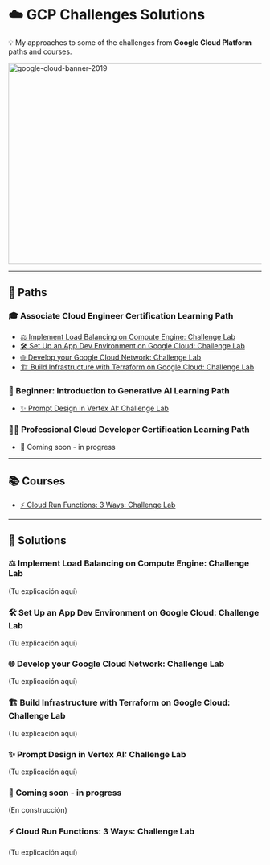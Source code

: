 # ☁️ GCP Challenges Solutions
💡 My approaches to some of the challenges from **Google Cloud Platform** paths and courses.

<img width="800" height="400" alt="google-cloud-banner-2019" src="https://github.com/user-attachments/assets/42a4a53c-3c08-4d80-a034-823dd60b2d1c" />

---

## 📌 Paths

### 🎓 Associate Cloud Engineer Certification Learning Path
- [⚖️ Implement Load Balancing on Compute Engine: Challenge Lab](#implement-load-balancing-on-compute-engine-challenge-lab)
- [🛠️ Set Up an App Dev Environment on Google Cloud: Challenge Lab](#set-up-an-app-dev-environment-on-google-cloud-challenge-lab)
- [🌐 Develop your Google Cloud Network: Challenge Lab](#develop-your-google-cloud-network-challenge-lab)
- [🏗️ Build Infrastructure with Terraform on Google Cloud: Challenge Lab](#build-infrastructure-with-terraform-on-google-cloud-challenge-lab)

### 🤖 Beginner: Introduction to Generative AI Learning Path
- [✨ Prompt Design in Vertex AI: Challenge Lab](#prompt-design-in-vertex-ai-challenge-lab)

### 👨‍💻 Professional Cloud Developer Certification Learning Path
- 🚧 Coming soon - in progress

---

## 📚 Courses
- [⚡ Cloud Run Functions: 3 Ways: Challenge Lab](#cloud-run-functions-3-ways-challenge-lab)

---

## 📝 Solutions

### ⚖️ Implement Load Balancing on Compute Engine: Challenge Lab
(Tu explicación aquí)

### 🛠️ Set Up an App Dev Environment on Google Cloud: Challenge Lab
(Tu explicación aquí)

### 🌐 Develop your Google Cloud Network: Challenge Lab
(Tu explicación aquí)

### 🏗️ Build Infrastructure with Terraform on Google Cloud: Challenge Lab
(Tu explicación aquí)

### ✨ Prompt Design in Vertex AI: Challenge Lab
(Tu explicación aquí)

### 🚧 Coming soon - in progress
(En construcción)

### ⚡ Cloud Run Functions: 3 Ways: Challenge Lab
(Tu explicación aquí)
